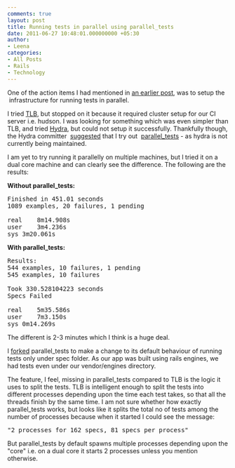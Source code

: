 ```yaml
---
comments: true
layout: post
title: Running tests in parallel using parallel_tests
date: 2011-06-27 10:48:01.000000000 +05:30
author: 
- Leena
categories:
- All Posts
- Rails
- Technology
---
```

One of the action items I had mentioned in <a href="/2011/06/takeaways-from-ruby-conf-india-2011/">an earlier post</a>, was to setup the  infrastructure for running tests in parallel.

I tried <a href="http://test-load-balancer.github.com/">TLB</a>, but stopped on it because it required cluster setup for our CI server i.e. hudson. I was looking for something which was even simpler than TLB, and tried <a href="https://github.com/ngauthier/hydra">Hydra</a>, but could not setup it successfully. Thankfully though, the Hydra committer  <a href="https://github.com/ngauthier/hydra/issues/48">suggested</a> that I try out  <a href="https://github.com/grosser/parallel_tests">parallel_tests</a> - as hydra is not currently being maintained.

I am yet to try running it parallelly on multiple machines, but I tried it on a dual core machine and can clearly see the difference. The following are the results:

<strong>Without parallel_tests:</strong>
<pre>Finished in 451.01 seconds
1089 examples, 20 failures, 1 pending

real	8m14.908s
user	3m4.236s
sys	3m20.061s</pre>
<strong>With parallel_tests:</strong>
<pre>Results:
544 examples, 10 failures, 1 pending
545 examples, 10 failures

Took 330.528104223 seconds
Specs Failed

real	5m35.586s
user	7m3.150s
sys	0m14.269s</pre>
The different is 2-3 minutes which I think is a huge deal.

I <a href="https://github.com/leenasn/parallel_tests">forked</a> parallel_tests to make a change to its default behaviour of running tests only under spec folder. As our app was built using rails engines, we had tests even under our vendor/engines directory.

The feature, I feel, missing in parallel_tests compared to TLB is the logic it uses to split the tests. TLB is intelligent enough to split the tests into different processes depending upon the time each test takes, so that all the threads finish by the same time. I am not sure whether how exactly parallel_tests works, but looks like it splits the total no of tests among the number of processes because when it started I could see the message:
<pre>"2 processes for 162 specs, 81 specs per process"</pre>
But parallel_tests by default spawns multiple processes depending upon the "core" i.e. on a dual core it starts 2 processes unless you mention otherwise.


